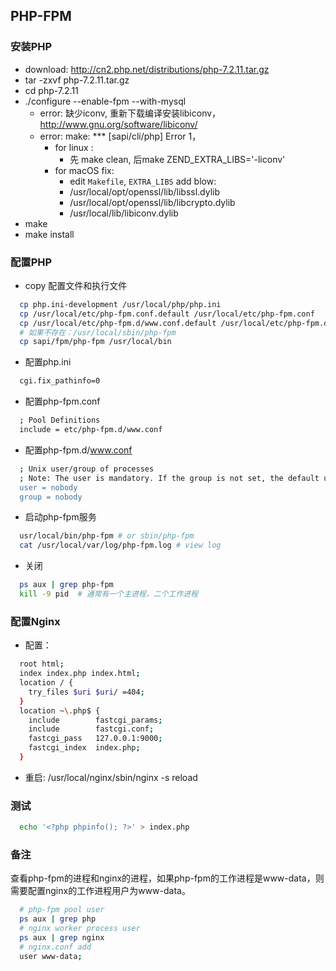 ## PHP-FPM

### 安装PHP
* download: http://cn2.php.net/distributions/php-7.2.11.tar.gz
* tar -zxvf php-7.2.11.tar.gz
* cd php-7.2.11
* ./configure --enable-fpm --with-mysql 
  * error: 缺少iconv, 重新下载编译安装libiconv，http://www.gnu.org/software/libiconv/
  * error: make: *** [sapi/cli/php] Error 1，
    * for linux :
      * 先 make clean, 后make ZEND_EXTRA_LIBS='-liconv'
    * for macOS fix:
      * edit `Makefile`, `EXTRA_LIBS` add blow: 
      * /usr/local/opt/openssl/lib/libssl.dylib 
      * /usr/local/opt/openssl/lib/libcrypto.dylib 
      * /usr/local/lib/libiconv.dylib
* make 
* make install


### 配置PHP
* copy 配置文件和执行文件
```bash
  cp php.ini-development /usr/local/php/php.ini
  cp /usr/local/etc/php-fpm.conf.default /usr/local/etc/php-fpm.conf
  cp /usr/local/etc/php-fpm.d/www.conf.default /usr/local/etc/php-fpm.d/www.conf
  # 如果不存在：/usr/local/sbin/php-fpm
  cp sapi/fpm/php-fpm /usr/local/bin
```
* 配置php.ini
```bash
  cgi.fix_pathinfo=0
```
* 配置php-fpm.conf
```bash
  ; Pool Definitions
  include = etc/php-fpm.d/www.conf
```
* 配置php-fpm.d/www.conf
```bash
  ; Unix user/group of processes
  ; Note: The user is mandatory. If the group is not set, the default user's group will be used.
  user = nobody
  group = nobody
```
* 启动php-fpm服务
```bash
  usr/local/bin/php-fpm # or sbin/php-fpm
  cat /usr/local/var/log/php-fpm.log # view log
```
* 关闭
```bash
  ps aux | grep php-fpm
  kill -9 pid  # 通常有一个主进程，二个工作进程
```

### 配置Nginx
* 配置：
```bash
  root html;
  index index.php index.html;
  location / {
    try_files $uri $uri/ =404;
  }
  location ~\.php$ {
    include        fastcgi_params;
    include        fastcgi.conf;
    fastcgi_pass   127.0.0.1:9000;
    fastcgi_index  index.php;
  }
```
* 重启: /usr/local/nginx/sbin/nginx -s reload

### 测试
```bash
  echo '<?php phpinfo(); ?>' > index.php
```

### 备注
查看php-fpm的进程和nginx的进程，如果php-fpm的工作进程是www-data，则需要配置nginx的工作进程用户为www-data。
```bash
  # php-fpm pool user
  ps aux | grep php
  # nginx worker process user
  ps aux | grep nginx
  # nginx.conf add
  user www-data;
```